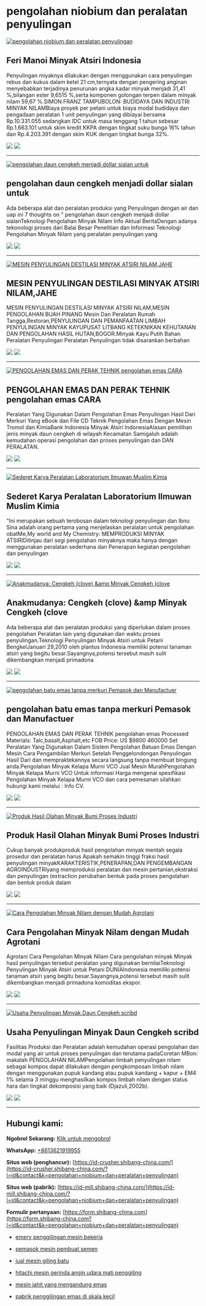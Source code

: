 # pengolahan niobium dan peralatan penyulingan

<a href="https://swt.shibang-china.com/?l=id&img&k=pengolahan+niobium+dan+peralatan+penyulingan" target="_blank">![pengolahan niobium dan peralatan penyulingan](http://static.shibang-china.com/all-800x300/248.jpg)</a>

## Feri Manoi Minyak Atsiri Indonesia
Penyulingan miyaknya dilakukan dengan menggunakan cara penyulingan rebus dan kukus dalam ketel 21 cm,ternyata dengan pengering anginan menyebabkan terjadinya penurunan angka kadar minyak menjadi 31,41 %,bilangan ester 9,6515 %,serta komponen golongan terpen dalam minyak nilam 59,67 %.SIMON FRANZ TAMPUBOLON: BUDIDAYA DAN INDUSTRI MINYAK NILAMBiaya proyek per petani untuk biaya modal budidaya dan pengadaan peralatan 1 unit penyulingan yang dibiayai bersama Rp.10.331.055 sedangkan IDC untuk masa tenggang 1 tahun sebesar Rp.1.663.101 untuk skim kredit KKPA dengan tingkat suku bunga 16% tahun dan Rp.4.203.391 dengan skim KUK dengan tingkat bunga 32%.


<a href="https://whatsapp.shibangsoft.com/WhatsApp.php" target="_blank" title="WhatsApp">![](http://static.shibang-china.com/icon/whatsapp.png)</a> <a href="https://swt.shibang-china.com/?l=id&icon&k=pengolahan+niobium+dan+peralatan+penyulingan" target="_blank">![](http://static.shibang-china.com/icon/chat-id.png)</a>

---

<a href="https://swt.shibang-china.com/?l=id&img&k=pengolahan+niobium+dan+peralatan+penyulingan" target="_blank">![pengolahan daun cengkeh menjadi dollar sialan untuk](http://static.shibang-china.com/all-800x300/1051.jpg)</a>

## pengolahan daun cengkeh menjadi dollar sialan untuk
Ada beberapa alat dan peralatan produksi yang Penyulingan dengan air dan uap ini 7 thoughts on " pengolahan daun cengkeh menjadi dollar sialanTeknologi Pengolahan Minyak Nilam Info Aktual BeritaDengan adanya tekonologi proses dari Balai Besar Penelitian dan Informasi Teknologi Pengolahan Minyak Nilam yang peralatan penyulingan yang


<a href="https://whatsapp.shibangsoft.com/WhatsApp.php" target="_blank" title="WhatsApp">![](http://static.shibang-china.com/icon/whatsapp.png)</a> <a href="https://swt.shibang-china.com/?l=id&icon&k=pengolahan+niobium+dan+peralatan+penyulingan" target="_blank">![](http://static.shibang-china.com/icon/chat-id.png)</a>

---

<a href="https://swt.shibang-china.com/?l=id&img&k=pengolahan+niobium+dan+peralatan+penyulingan" target="_blank">![MESIN PENYULINGAN DESTILASI MINYAK ATSIRI NILAM,JAHE](http://static.shibang-china.com/all-800x300/161.jpg)</a>

## MESIN PENYULINGAN DESTILASI MINYAK ATSIRI NILAM,JAHE
MESIN PENYULINGAN DESTILASI MINYAK ATSIRI NILAM,MESIN PENGOLAHAN BUAH PINANG Mesin Dan Peralatan Rumah Tangga,Restoran,PENYULINGAN DAN PEMANFAATAN LIMBAH PENYULINGAN MINYAK KAYUPUSAT LITBANG KETEKNIKAN KEHUTANAN DAN PENGOLAHAN HASIL HUTAN,BOGOR.Minyak Kayu Putih Bahan Peralatan Penyulingan Peralatan Penyulingan tidak disarankan berbahan


<a href="https://whatsapp.shibangsoft.com/WhatsApp.php" target="_blank" title="WhatsApp">![](http://static.shibang-china.com/icon/whatsapp.png)</a> <a href="https://swt.shibang-china.com/?l=id&icon&k=pengolahan+niobium+dan+peralatan+penyulingan" target="_blank">![](http://static.shibang-china.com/icon/chat-id.png)</a>

---

<a href="https://swt.shibang-china.com/?l=id&img&k=pengolahan+niobium+dan+peralatan+penyulingan" target="_blank">![PENGOLAHAN EMAS DAN PERAK TEHNIK pengolahan emas CARA](http://static.shibang-china.com/all-800x300/69.jpg)</a>

## PENGOLAHAN EMAS DAN PERAK TEHNIK pengolahan emas CARA
Peralatan Yang Digunakan Dalam Pengolahan Emas Penyulingan Hasil Dari Merkuri Yang eBook dan File CD Teknik Pengolahan Emas Dengan Mesin Tromol dan KimiaBank Indonesia Minyak Atsiri IndonesiaAlasan pemilihan jenis minyak daun cengkeh di wilayah Kecamatan Samigaluh adalah kemudahan operasi pengolahan dan proses penyulingan dan DAN PERALATAN.


<a href="https://whatsapp.shibangsoft.com/WhatsApp.php" target="_blank" title="WhatsApp">![](http://static.shibang-china.com/icon/whatsapp.png)</a> <a href="https://swt.shibang-china.com/?l=id&icon&k=pengolahan+niobium+dan+peralatan+penyulingan" target="_blank">![](http://static.shibang-china.com/icon/chat-id.png)</a>

---

<a href="https://swt.shibang-china.com/?l=id&img&k=pengolahan+niobium+dan+peralatan+penyulingan" target="_blank">![Sederet Karya Peralatan Laboratorium Ilmuwan Muslim Kimia](http://static.shibang-china.com/all-800x300/796.jpg)</a>

## Sederet Karya Peralatan Laboratorium Ilmuwan Muslim Kimia
"Ini merupakan sebuah terobosan dalam teknologi penyulingan dan Ibnu Sina adalah orang pertama yang menjelaskan peralatan untuk pengolahan obatMe,My world and My Chemistry: MEMPRODUKSI MINYAK ATSIRIDitinjau dari segi pengolahan minyaknya maka hanya dengan menggunakan peralatan sederhana dan Penerapan kegiatan pengolahan dan penyulingan


<a href="https://whatsapp.shibangsoft.com/WhatsApp.php" target="_blank" title="WhatsApp">![](http://static.shibang-china.com/icon/whatsapp.png)</a> <a href="https://swt.shibang-china.com/?l=id&icon&k=pengolahan+niobium+dan+peralatan+penyulingan" target="_blank">![](http://static.shibang-china.com/icon/chat-id.png)</a>

---

<a href="https://swt.shibang-china.com/?l=id&img&k=pengolahan+niobium+dan+peralatan+penyulingan" target="_blank">![Anakmudanya: Cengkeh (clove) &amp Minyak Cengkeh (clove](http://static.shibang-china.com/all-800x300/903.jpg)</a>

## Anakmudanya: Cengkeh (clove) &amp Minyak Cengkeh (clove
Ada beberapa alat dan peralatan produksi yang diperlukan dalam proses pengolahan Peralatan lain yang digunakan dan waktu proses penyulingan.Teknologi Penyulingan Minyak Atsiri untuk Petani BengkelJanuari 29,2010 oleh plantus Indonesia memiliki potensi tanaman atsiri yang begitu besar.Sayangnya,potensi tersebut masih sulit dikembangkan menjadi primadona


<a href="https://whatsapp.shibangsoft.com/WhatsApp.php" target="_blank" title="WhatsApp">![](http://static.shibang-china.com/icon/whatsapp.png)</a> <a href="https://swt.shibang-china.com/?l=id&icon&k=pengolahan+niobium+dan+peralatan+penyulingan" target="_blank">![](http://static.shibang-china.com/icon/chat-id.png)</a>

---

<a href="https://swt.shibang-china.com/?l=id&img&k=pengolahan+niobium+dan+peralatan+penyulingan" target="_blank">![pengolahan batu emas tanpa merkuri Pemasok dan Manufactuer](http://static.shibang-china.com/all-800x300/1475.jpg)</a>

## pengolahan batu emas tanpa merkuri Pemasok dan Manufactuer
PENGOLAHAN EMAS DAN PERAK TEHNIK pengolahan emas Processed Materials: Talc,basalt,Asphalt,etc FOB Price: US $9800 460000 Set Peralatan Yang Digunakan Dalam Sistem Pengolahan Batuan Emas Dengan Mesin Cara Pengambilan Merkuri Setelah Penggelondongan Penyulingan Hasil Dari dan mempraktekannya secara langsung tanpa membuat bingung anda.Pengolahan Minyak Kelapa Murni VCO Jual Mesin MurahPengolahan Minyak Kelapa Murni VCO Untuk informasi Harga mengenai spesifikasi Pengolahan Minyak Kelapa Murni VCO dan cara pemesanan silahkan hubungi kami melalui : Info CV.


<a href="https://whatsapp.shibangsoft.com/WhatsApp.php" target="_blank" title="WhatsApp">![](http://static.shibang-china.com/icon/whatsapp.png)</a> <a href="https://swt.shibang-china.com/?l=id&icon&k=pengolahan+niobium+dan+peralatan+penyulingan" target="_blank">![](http://static.shibang-china.com/icon/chat-id.png)</a>

---

<a href="https://swt.shibang-china.com/?l=id&img&k=pengolahan+niobium+dan+peralatan+penyulingan" target="_blank">![Produk Hasil Olahan Minyak Bumi Proses Industri](http://static.shibang-china.com/all-800x300/855.jpg)</a>

## Produk Hasil Olahan Minyak Bumi Proses Industri
Cukup banyak produkproduk hasil pengolahan minyak mentah segala prosedur dan peralatan harus Apakah semakin tinggi fraksi hasil penyulingan minyakKARAKTERISTIK,PENERAPAN,DAN PENGEMBANGAN AGROINDUSTRIyang memproduksi peralatan dan mesin pertanian,ekstraksi dan penyulingan (extraction perubahan bentuk pada proses pengolahan dan bentuk produk dalam


<a href="https://whatsapp.shibangsoft.com/WhatsApp.php" target="_blank" title="WhatsApp">![](http://static.shibang-china.com/icon/whatsapp.png)</a> <a href="https://swt.shibang-china.com/?l=id&icon&k=pengolahan+niobium+dan+peralatan+penyulingan" target="_blank">![](http://static.shibang-china.com/icon/chat-id.png)</a>

---

<a href="https://swt.shibang-china.com/?l=id&img&k=pengolahan+niobium+dan+peralatan+penyulingan" target="_blank">![Cara Pengolahan Minyak Nilam dengan Mudah Agrotani](http://static.shibang-china.com/all-800x300/1029.jpg)</a>

## Cara Pengolahan Minyak Nilam dengan Mudah Agrotani
Agrotani Cara Pengolahan Minyak Nilam Cara pengolahan minyak Minyak hasil penyulingan tersebut peralatan yang digunakan bernilaiTeknologi Penyulingan Minyak Atsiri untuk Petani DUNIAIndonesia memiliki potensi tanaman atsiri yang begitu besar.Sayangnya,potensi tersebut masih sulit dikembangkan menjadi primadona komoditas ekspor.


<a href="https://whatsapp.shibangsoft.com/WhatsApp.php" target="_blank" title="WhatsApp">![](http://static.shibang-china.com/icon/whatsapp.png)</a> <a href="https://swt.shibang-china.com/?l=id&icon&k=pengolahan+niobium+dan+peralatan+penyulingan" target="_blank">![](http://static.shibang-china.com/icon/chat-id.png)</a>

---

<a href="https://swt.shibang-china.com/?l=id&img&k=pengolahan+niobium+dan+peralatan+penyulingan" target="_blank">![Usaha Penyulingan Minyak Daun Cengkeh scribd](http://static.shibang-china.com/all-800x300/747.jpg)</a>

## Usaha Penyulingan Minyak Daun Cengkeh scribd
Fasilitas Produksi dan Peralatan adalah kemudahan operasi pengolahan dan modal yang air untuk proses penyulingan dan terutama padaCoretan MBon: makalah PENGOLAHAN NILAMPengolahan limbah penyulingan nilam sebagai kompos dapat dilakukan dengan pengkomposan limbah nilam dengan menggunakan pupuk kandang atau pupuk kandang + kapur + EM4 1% selama 3 minggu menghasilkan kompos limbah nilam dengan status hara dan tingkat dekomposisi yang baik (Djazuli,2002b).


<a href="https://whatsapp.shibangsoft.com/WhatsApp.php" target="_blank" title="WhatsApp">![](http://static.shibang-china.com/icon/whatsapp.png)</a> <a href="https://swt.shibang-china.com/?l=id&icon&k=pengolahan+niobium+dan+peralatan+penyulingan" target="_blank">![](http://static.shibang-china.com/icon/chat-id.png)</a>

---
## Hubungi kami:

**Ngobrol Sekarang:** [Klik untuk mengobrol](https://swt.shibang-china.com?l=id&contact&k=pengolahan+niobium+dan+peralatan+penyulingan)

**WhatsApp:**  [+8613621919955](https://whatsapp.shibangsoft.com/WhatsApp.php)

**Situs web (penghancur):** [https://id-crusher.shibang-china.com/](https://id-crusher.shibang-china.com/?l=id&contact&k=pengolahan+niobium+dan+peralatan+penyulingan)

**Situs web (pabrik):** [https://id-mill.shibang-china.com/](https://id-mill.shibang-china.com/?l=id&contact&k=pengolahan+niobium+dan+peralatan+penyulingan)

**Formulir pertanyaan:** [https://form.shibang-china.com](https://form.shibang-china.com?l=id&contact&k=pengolahan+niobium+dan+peralatan+penyulingan)

* [emery penggilingan mesin bekerja](../35/emery%20penggilingan%20mesin%20bekerja.md)

* [pemasok mesin pembuat semen](../39/pemasok%20mesin%20pembuat%20semen.md)

* [jual mesin giling batu](../31/jual%20mesin%20giling%20batu.md)

* [hitachi mesin gerinda angin udara mati penggiling](../40/hitachi%20mesin%20gerinda%20angin%20udara%20mati%20penggiling.md)

* [mesin jahit yang mengandung emas](../31/mesin%20jahit%20yang%20mengandung%20emas.md)

* [pabrik penggilingan emas di skala kecil](../40/pabrik%20penggilingan%20emas%20di%20skala%20kecil.md)